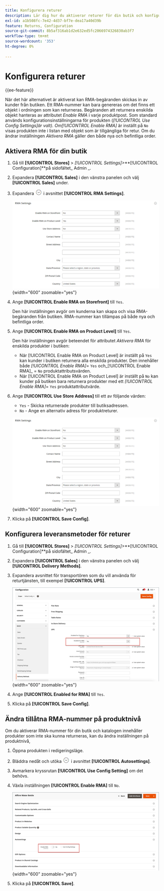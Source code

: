 ```yaml
---
title: Konfigurera returer
description: Lär dig hur du aktiverar returer för din butik och konfigurerar de leveransmetoder som stöds.
exl-id: a1b508fc-7e42-4d37-bf7e-dea17a40d39b
feature: Returns, Configuration
source-git-commit: 8b5af316ab1d2e632ed5fc2066974326830ab3f7
workflow-type: tm+mt
source-wordcount: '353'
ht-degree: 0%

---
```


# Konfigurera returer

{{ee-feature}}

När det här alternativet är aktiverat kan RMA-begäranden skickas in av kunder från butiken. Ett RMA-nummer kan bara genereras om det finns ett objekt i ordningen som kan returneras. Begäranden att returnera enskilda objekt hanteras av attributet _Enable RMA_ i varje produktpost. Som standard används konfigurationsinställningarna för produkten (_[!UICONTROL Use Config Settings]_är valt). Om_[!UICONTROL Enable RMA]_ är inställt på `No` visas produkten inte i listan med objekt som är tillgängliga för retur. Om du ändrar inställningen _Aktivera RMA_ gäller den både nya och befintliga order.

## Aktivera RMA för din butik

1. Gå till **[!UICONTROL Stores]** > _[!UICONTROL Settings]_>**[!UICONTROL Configuration]**på sidofältet_ Admin _.

1. Expandera **[!UICONTROL Sales]** i den vänstra panelen och välj **[!UICONTROL Sales]** under.

1. Expandera ![Expansionsväljaren](../assets/icon-display-expand.png) i avsnittet **[!UICONTROL RMA Settings]**.

   ![RMA-inställningar](../configuration-reference/sales/assets/sales-rma-settings.png){width="600" zoomable="yes"}

1. Ange **[!UICONTROL Enable RMA on Storefront]** till `Yes`.

   Den här inställningen avgör om kunderna kan skapa och visa RMA-begäranden från butiken. RMA-nummer kan tillämpas på både nya och befintliga order.

1. Ange **[!UICONTROL Enable RMA on Product Level]** till `Yes`.

   Den här inställningen avgör beteendet för attributet _Aktivera RMA_ för enskilda produkter i butiken:

   - När [!UICONTROL Enable RMA on Product Level] är inställt på `Yes` kan kunder i butiken returnera alla enskilda produkter. Den innehåller både _[!UICONTROL Enable RMA]_= `Yes` och_[!UICONTROL Enable RMA]_ = `No` produktattributsvärden.
   - När [!UICONTROL Enable RMA on Product Level] är inställt på `No` kan kunder på butiken bara returnera produkter med ett _[!UICONTROL Enable RMA]_= `Yes` produktattributvärde.

1. Ange **[!UICONTROL Use Store Address]** till ett av följande värden:

   - `Yes` - Skicka returnerade produkter till butiksadressen.
   - `No` - Ange en alternativ adress för produktreturer.

   ![RMA-inställningar med alternativ adress](../configuration-reference/sales/assets/sales-rma-settings.png){width="600" zoomable="yes"}

1. Klicka på **[!UICONTROL Save Config]**.

## Konfigurera leveransmetoder för returer

1. Gå till **[!UICONTROL Stores]** > _[!UICONTROL Settings]_>**[!UICONTROL Configuration]**på sidofältet_ Admin _.

1. Expandera **[!UICONTROL Sales]** i den vänstra panelen och välj **[!UICONTROL Delivery Methods]**.

1. Expandera avsnittet för transportören som du vill använda för returtjänsten, till exempel **[!UICONTROL UPS]**.

   ![Aktivera RMA-tjänsten för transportföretaget](./assets/rma-delivery-method.png){width="600" zoomable="yes"}

1. Ange **[!UICONTROL Enabled for RMA]** till `Yes`.

1. Klicka på **[!UICONTROL Save Config]**.

## Ändra tillåtna RMA-nummer på produktnivå

Om du aktiverar RMA-nummer för din butik och katalogen innehåller produkter som inte ska kunna returneras, kan du ändra inställningen på produktnivå,

1. Öppna produkten i redigeringsläge.

1. Bläddra nedåt och utöka ![Expansionsväljaren](../assets/icon-display-expand.png) i avsnittet **[!UICONTROL Autosettings]**.

1. Avmarkera kryssrutan **[!UICONTROL Use Config Setting]** om det behövs.

1. Växla inställningen **[!UICONTROL Enable RMA]** till `No`.

   ![Inaktivera RMA för en produkt](./assets/product-advanced-autosettings-enable-rma.png){width="600" zoomable="yes"}

1. Klicka på **[!UICONTROL Save]**.
